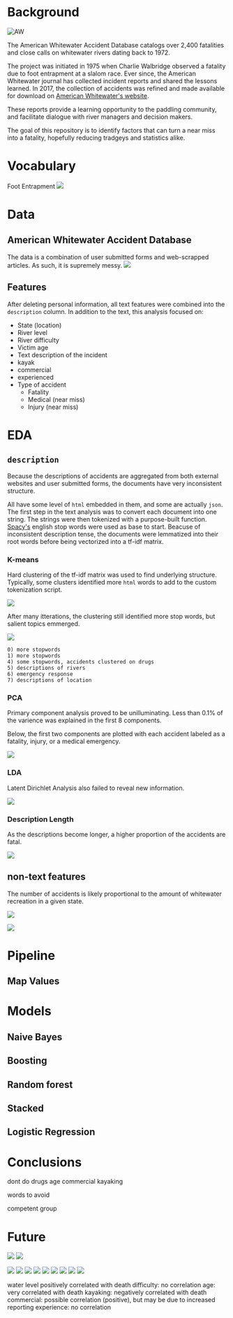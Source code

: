 # Background
![AW](/images/screenshots/AW_logo-HorizColor_large.jpg)

The American Whitewater Accident Database catalogs over 2,400 fatalities and close calls on whitewater rivers dating back to 1972.

The project was initiated in 1975 when Charlie Walbridge observed a fatality due to foot entrapment at a slalom race. Ever since, the American Whitewater journal has collected incident reports and shared the lessons learned. In 2017, the collection of accidents was refined and made available for download on [American Whitewater's website](https://www.americanwhitewater.org/content/Accident/view/).

These reports provide a learning opportunity to the paddling community, and facilitate dialogue with river managers and decision makers. 

The goal of this repository is to identify factors that can turn a near miss into a fatality, hopefully reducing tradgeys and statistics alike.

# Vocabulary
Foot Entrapment
![](images/screenshots/foot_entrapment.jpg)


# Data

## American Whitewater Accident Database

The data is a combination of user submitted forms and web-scrapped articles. As such, it is supremely messy.
![](/images/screenshots/messy.png)

## Features

After deleting personal information, all text features were combined into the `description` column. In addition to the text, this analysis focused on:
* State (location)
* River level 
* River difficulty
* Victim age
* Text description of the incident
* kayak
* commercial
* experienced
* Type of accident
    * Fatality
    * Medical (near miss)
    * Injury (near miss)


# EDA
## `description`

Because the descriptions of accidents are aggregated from both external websites and user submitted forms, the documents have very inconsistent structure. 

All have some level of `html` embedded in them, and some are actually `json`. The first step in the text analysis was to convert each document into one string. The strings were then tokenized with a purpose-built function. [Spacy's](https://spacy.io) english stop words were used as base to start. Beacuse of inconsistent description tense,  the documents were lemmatized into their root words before being vectorized into a tf-idf matrix.


### K-means
Hard clustering of the tf-idf matrix was used to find underlying structure. Typically, some clusters identified more `html` words to add to the custom tokenization script.

![](/images/screenshots/topics_w_html.png)

After many itterations, the clustering still identified more stop words, but salient topics emmerged.

![](/images/screenshots/drugs.png)

    0) more stopwords
    1) more stopwords
    4) some stopwords, accidents clustered on drugs
    5) descriptions of rivers
    6) emergency response
    7) descriptions of location

### PCA

Primary component analysis proved to be unilluminating. Less than 0.1% of the varience was explained in the first 8 components.

Below, the first two components are plotted with each accident labeled as a fatality, injury, or a medical emergency.

![](images/pca_targets_idf.png)

### LDA

Latent Dirichlet Analysis also failed to reveal new information.

![](/images/screenshots/lda.png)

### Description Length

As the descriptions become longer, a higher proportion of the accidents are fatal.

![](/images/description_len_death.png)

## non-text features

The number of accidents is likely proportional to the amount of whitewater recreation in a given state. 

![](/images/screenshots/map.png)



![](/images/dates.png)




# Pipeline
## Map Values


# Models
## Naive Bayes
## Boosting
## Random forest
## Stacked
## Logistic Regression

# Conclusions
dont do drugs
age
commercial
kayaking

words to avoid

competent group

# Future


![](/images/level_diff_death_2.png)
![](/images/exper_age_death.png)


![](/images/screenshots/lochsa.jpg)
![](/images/screenshots/good_topics.png)
![](/images/screenshots/grid_vector.png)
![](/images/screenshots/log_mod.png)
![](/images/bagging_features_horiz.png)
![](/images/boosting_n_score.png)
![](/images/elbow_km.png)
![](/images/scree.png)
![](/images/silh_km.png)


water level positively correlated with death
difficulty: no correlation
age: very correlated with death
kayaking: negatively correlated with death
commercial: possible correlation (positive), but may be due to increased reporting
experience: no correlation

![]()
